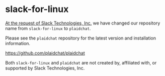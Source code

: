 slack-for-linux
=============

[At the request of Slack Technologies, Inc.][rename-issue] we have changed our repository name from `slack-for-linux` to `plaidchat`.

Please see the `plaidchat` repository for the latest version and installation information.

https://github.com/plaidchat/plaidchat

[rename-issue]: https://github.com/plaidchat/plaidchat/issues/79

Both `slack-for-linux` and `plaidchat` are not created by, affiliated with, or supported by Slack Technologies, Inc.
